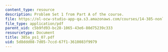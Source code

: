 ```yaml
---
content_type: resource
description: Problem Set 1 from Part A of the course.
file: https://ol-ocw-studio-app-qa.s3.amazonaws.com/courses/14-385-nonlinear-econometric-analysis-fall-2007/5d8ddd087d057ccd67f13610083f9979_385a_ps1_07.pdf
file_type: application/pdf
parent_uid: c5b9fd93-bc28-1065-43e6-80d75239c333
resourcetype: Document
title: 385a_ps1_07.pdf
uid: 5d8ddd08-7d05-7ccd-67f1-3610083f9979
---
```


